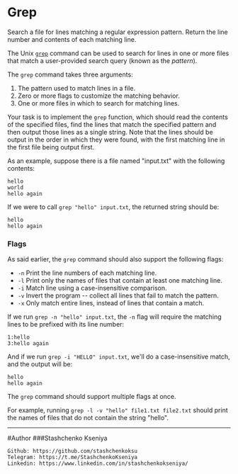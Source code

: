 # Grep

Search a file for lines matching a regular expression pattern. Return the line
number and contents of each matching line.

The Unix [`grep`](http://pubs.opengroup.org/onlinepubs/9699919799/utilities/grep.html) command can be used to search for lines in one or more files
that match a user-provided search query (known as the *pattern*).

The `grep` command takes three arguments:

1. The pattern used to match lines in a file.
2. Zero or more flags to customize the matching behavior.
3. One or more files in which to search for matching lines.

Your task is to implement the `grep` function, which should read the contents
of the specified files, find the lines that match the specified pattern
and then output those lines as a single string. Note that the lines should
be output in the order in which they were found, with the first matching line
in the first file being output first.

As an example, suppose there is a file named "input.txt" with the following contents:

```text
hello
world
hello again
```

If we were to call `grep "hello" input.txt`, the returned string should be:

```text
hello
hello again
```

### Flags

As said earlier, the `grep` command should also support the following flags:

- `-n` Print the line numbers of each matching line.
- `-l` Print only the names of files that contain at least one matching line.
- `-i` Match line using a case-insensitive comparison.
- `-v` Invert the program -- collect all lines that fail to match the pattern.
- `-x` Only match entire lines, instead of lines that contain a match.

If we run `grep -n "hello" input.txt`, the `-n` flag will require the matching
lines to be prefixed with its line number:

```text
1:hello
3:hello again
```

And if we run `grep -i "HELLO" input.txt`, we'll do a case-insensitive match,
and the output will be:

```text
hello
hello again
```

The `grep` command should support multiple flags at once.

For example, running `grep -l -v "hello" file1.txt file2.txt` should
print the names of files that do not contain the string "hello".

* * * *
#Author
###Stashchenko Kseniya

    Github: https://github.com/stashchenkoksu
    Telegram: https://t.me/StashchenkoKseniya
    Linkedin: https://www.linkedin.com/in/stashchenkokseniya/
